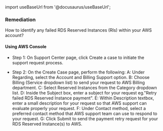 import useBaseUrl from '@docusaurus/useBaseUrl';

### Remediation
How to identify any failed RDS Reserved Instances (RIs) within your AWS account?

#### Using AWS Console

- Step 1: On Support Center page, click Create a case to initiate the support request process.

- Step 2: On the Create Case page, perform the following:
	 A: Under Regarding, select the Account and Billing Support option.
	 B: Choose Billing (Service dropdown list) to send your request to AWS Billing department.
	 C: Select Reserved Instances from the Category dropdown list.
	 D: Inside the Subject box, enter a subject for your request eg."Retry failed RDS Reserved Instance payment".
	 E: Within Description textbox, enter a small description for your request so that AWS support can evaluate properly your request.
	 F: Under Contact method, select a preferred contact method that AWS support team can use to respond to your request.
	 G: Click Submit to send the payment retry request for your RDS Reserved Instance(s) to AWS.
